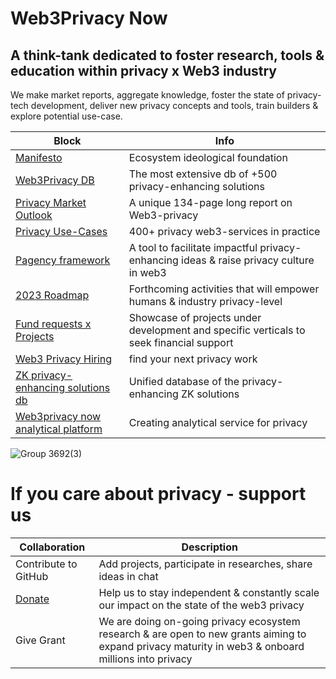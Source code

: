 # Web3Privacy Now
## A think-tank dedicated to foster research, tools & education within privacy x Web3 industry

We make market reports, aggregate knowledge, foster the state of privacy-tech development, deliver new privacy concepts and tools, train builders & explore potential use-case.

| Block  | Info |
| ------------- | ------------- |
| [Manifesto](https://github.com/Msiusko/web3privacy/blob/main/Manifesto.md)  | Ecosystem ideological foundation  |
| [Web3Privacy DB](https://web3privacy.info/)  | The most extensive db of +500 privacy-enhancing solutions  |
| [Privacy Market Outlook](https://medium.com/@Svyazniy/privacy-market-outlook-in-web3-report-35a96c35b6ae)  | A unique 134-page long report on Web3-privacy |
| [Privacy Use-Cases](https://github.com/Msiusko/web3privacy/blob/main/Use-cases.md)  | 400+ privacy web3-services in practice |
| [Pagency framework](https://github.com/Msiusko/web3privacy/tree/main/Pagency)  | A tool to facilitate impactful privacy-enhancing ideas & raise privacy culture in web3 |
| [2023 Roadmap](https://github.com/Msiusko/web3privacy/blob/main/Roadmap%202023.md)  | Forthcoming activities that will empower humans & industry privacy-level  |
| [Fund requests x Projects](https://github.com/web3privacy/grants/tree/main)  | Showcase of projects under development and specific verticals to seek financial support  |
| [Web3 Privacy Hiring](https://docs.google.com/spreadsheets/d/1dN6bIWyOh01Dl-y1iZh-1TASZxKUefD098BUALcnUb8/edit?usp=sharing)  | find your next privacy work  |
| [ZK privacy-enhancing solutions db](https://github.com/Msiusko/web3privacy/tree/main/ZKprivacylandscape)  | Unified database of the privacy-enhancing ZK solutions |
| [Web3privacy now analytical platform](https://github.com/Msiusko/web3privacy/tree/main/Web3privacynowplatform)  | Creating analytical service for privacy |


![Group 3692(3)](https://github.com/web3privacy/web3privacy/assets/101947219/592a6890-c617-4827-b486-df72c58d2e1c)


# If you care about privacy - support us
| Collaboration  | Description |
| ------------- | ------------- |
| Contribute to GitHub | Add projects, participate in researches, share ideas in chat |
| [Donate](https://github.com/Msiusko/web3privacy/blob/main/README.md#donate) | Help us to stay independent & constantly scale our impact on the state of the web3 privacy |
| Give Grant | We are doing on-going privacy ecosystem research & are open to new grants aiming to expand privacy maturity in web3 & onboard millions into privacy |
